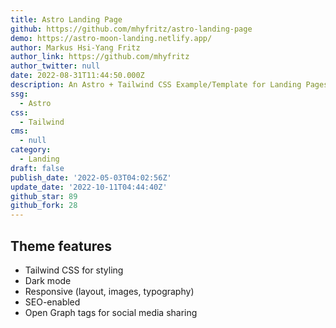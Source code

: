 ```yaml
---
title: Astro Landing Page
github: https://github.com/mhyfritz/astro-landing-page
demo: https://astro-moon-landing.netlify.app/
author: Markus Hsi-Yang Fritz
author_link: https://github.com/mhyfritz
author_twitter: null
date: 2022-08-31T11:44:50.000Z
description: An Astro + Tailwind CSS Example/Template for Landing Pages.
ssg:
  - Astro
css:
  - Tailwind
cms:
  - null
category:
  - Landing
draft: false
publish_date: '2022-05-03T04:02:56Z'
update_date: '2022-10-11T04:44:40Z'
github_star: 89
github_fork: 28
---
```


## Theme features

- Tailwind CSS for styling
- Dark mode
- Responsive (layout, images, typography)
- SEO-enabled 
- Open Graph tags for social media sharing
